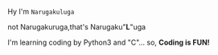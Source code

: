 Hy I'm `Narugakuluga`

not Narugakuruga,that's Narugaku"__L__"uga

I'm learning coding by Python3 and "C"... so, __Coding is FUN!__
<!---
Narugakuluga/Narugakuluga is a ✨ special ✨ repository because its `README.md` (this file) appears on your GitHub profile.
You can click the Preview link to take a look at your changes.
--->
